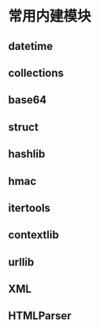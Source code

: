 # 常用内建模块

## datetime

## collections

## base64

## struct

## hashlib

## hmac

## itertools

## contextlib

## urllib

## XML

## HTMLParser












